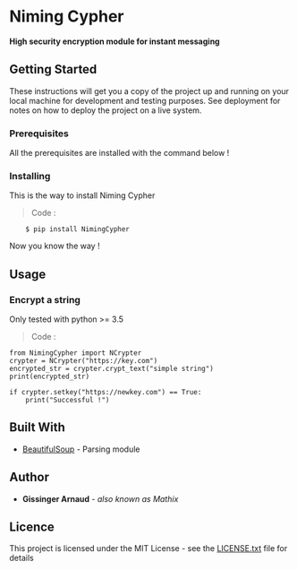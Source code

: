 
# Niming Cypher

**High security encryption module for instant messaging**

## Getting Started

These instructions will get you a copy of the project up and running on your local machine for development and testing purposes. See deployment for notes on how to deploy the project on a live system.

### Prerequisites

All the prerequisites are installed with the command below !

### Installing

This is the way to install Niming Cypher

> Code :

		$ pip install NimingCypher

Now you know the way !

## Usage

### Encrypt a string

Only tested with python >= 3.5

> Code :

	from NimingCypher import NCrypter
	crypter = NCrypter("https://key.com")
	encrypted_str = crypter.crypt_text("simple string")
	print(encrypted_str)

	if crypter.setkey("https://newkey.com") == True:
		print("Successful !")

## Built With

* [BeautifulSoup](https://www.crummy.com/software/BeautifulSoup/bs4/doc/) - Parsing module

## Author

* **Gissinger Arnaud** - *also known as Mathix*

## Licence

This project is licensed under the MIT License - see the [LICENSE.txt](LICENSE.txt) file for details
